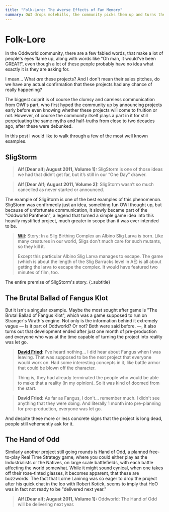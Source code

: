 ```yaml
---
title: "Folk-Lore: The Averse Effects of Fan Memory"
summary: OWI drops molehills, the community picks them up and turns them into mountains.
---
```


# Folk-Lore

In the Oddworld community, there are a few fabled words, that make a lot of
people's eyes flame up, along with words like "Oh man, it would've been GREAT!",
even though a lot of these people probably have no idea what exactly it is they
are asking for.

I mean... What *are* these projects? And I don't mean their sales pitches, do we
have any actual confirmation that these projects had any chance of really
happening?

The biggest culprit is of course the clumsy and careless communication from
OWI's part, who first hyped the community up by announcing projects early before
even knowing whether these projects will come to fruition or not. However, of
course the community itself plays a part in it for still perpetuating the same
myths and half-truths from close to two decades ago, after these were debunked.

In this post I would like to walk through a few of the most well known examples.

## SligStorm

> **Alf [Dear alf; August 2011, Volume 1]:** SligStorm is one of those ideas we
> had that didn’t get far, but it’s still in our “One Day” drawer.

> **Alf [Dear Alf; August 2011, Volume 2]:** SligStorm wasn’t so much cancelled
> as never started or announced.

The example of SligStorm is one of the best examples of this phenomenon.
SligStorm was confirmedly just an idea, something fun OWI thought up, but
because of unfortunate communication, it slowly became part of the "Oddworld
Pantheon", a legend that turned a simple game idea into this heavily mystified
project, much greater in scope than it was ever intended to be.

> **[Wil](http://www.oddworldforums.net/showpost.php?s=e96e4753f6b342a303c16e3f59d0f35f&p=92509&postcount=11):**
> Story: In a Slig Birthing Complex an Albino Slig Larva is born. Like many
> creatures in our world, Sligs don't much care for such mutants, so they kill
> it.
>
> Except this particular Albino Slig Larva manages to escape. The game (which is
> about the length of the Slig Barracks level in AE) is all about getting the
> larva to escape the complex. It would have featured two minutes of film, too.

The entire premise of SligStorm's story.
{:.subtitle}

## The Brutal Ballad of Fangus Klot

But it isn't a singular example. Maybe the most sought after game is "The Brutal
Ballad of Fangus Klot", which was a game supposed to run on Stranger's Wrath's
engine. Not only is the information behind it extremely vague — Is it part of
Oddworld? Or not? Both were said before. —, it also turns out that development
ended after just one month of pre-production and everyone who was at the time
capable of turning the project into reality was let go.

> **[David Fried](/swinterview):**
>I've heard nothing... I did hear about Fangus when I was leaving. That was
>supposed to be the next project that everyone would work on. Had some
>interesting concepts in it, like battle armor that could be blown off the
>character.
>
>Thing is, they had already terminated the people who would be able to make that
>a reality (in my opinion). So it was kind of doomed from the start.

> **David Fried:**
>As far as Fangus, I don't... remember much.  I didn't see anything that they were doing.  And literally 1 month into pre-planning for pre-production, everyone was let go.

And despite these more or less concrete signs that the project is long dead,
people still vehemently ask for it.

## The Hand of Odd

Similarly another project still going rounds is Hand of Odd, a planned
free-to-play Real Time Strategy game, where you could either play as the
Industrialists or the Natives, on large scale battlefields, with each battle
affecting the world somewhat. While it might sound cynical, when one takes off
their rose-tinted glasses, it becomes apparent, that these are buzzwords. The
fact that Lorne Laninng was so eager to drop the project after his quick chat in
the loo with Robert Kotick, seems to imply that HoO was in fact not ready to be
"delivered next year."

> **Alf [Dear alf; August 2011, Volume 1]:** Oddworld: The Hand of Odd will be
> delivering next year. 
